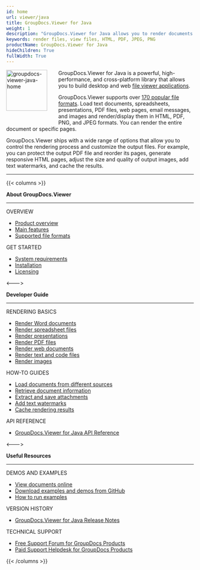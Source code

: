```yaml
---
id: home
url: viewer/java
title: GroupDocs.Viewer for Java
weight: 1
description: "GroupDocs.Viewer for Java allows you to render documents in various formats as HTML, PDF, JPEG, and PNG files. You do not need to use third-party software to view files within your Java application."
keywords: render files, view files, HTML, PDF, JPEG, PNG
productName: GroupDocs.Viewer for Java
hideChildren: True
fullWidth: True
---
```

<img src="/viewer/java/images/home.png" alt="groupdocs-viewer-java-home" align="left" style="width:110px; margin: 0 30px 30px 0"/>

GroupDocs.Viewer for Java is a powerful, high-performance, and cross-platform library that allows you to build desktop and web [file viewer applications](https://en.wikipedia.org/wiki/File_viewer).

GroupDocs.Viewer supports over [170 popular file formats](/viewer/java/supported-document-formats). Load text documents, spreadsheets, presentations, PDF files, web pages, email messages, and images and render/display them in HTML, PDF, PNG, and JPEG formats. You can render the entire document or specific pages.

GroupDocs.Viewer ships with a wide range of options that allow you to control the rendering process and customize the output files. For example, you can protect the output PDF file and reorder its pages, generate responsive HTML pages, adjust the size and quality of output images, add text watermarks, and cache the results.

------

{{< columns >}}
<p><b>About GroupDocs.Viewer</b></p>
<hr><p>OVERVIEW</p></hr>
<ul>
    <li><a href='{{< ref "/viewer/java/product-overview.md" >}}'>Product overview</a></li>
    <li><a href='{{< ref "/viewer/java/getting-started/features-overview" >}}'>Main features</a></li>
    <li><a href='{{< ref "/viewer/java/getting-started/supported-document-formats.md" >}}'>Supported file formats</a></li>
</ul>

<p>GET STARTED</p>
<ul>
    <li><a href='{{< ref "/viewer/java/getting-started/system-requirements.md" >}}'>System requirements</a></li>
    <li><a href='{{< ref "/viewer/java/getting-started/installation.md" >}}'>Installation</a></li>
    <li><a href='{{< ref "/viewer/java/getting-started/licensing-and-subscription.md" >}}'>Licensing</a></li>
</ul>   

<--->

<p><b>Developer Guide</b></p>
<hr><p>RENDERING BASICS</p></hr>
<ul>
    <li><a href='{{< ref "viewer/java/rendering-basics/render-word-documents.md" >}}'>Render Word documents</a></li>
    <li><a href='{{< ref "viewer/java/rendering-basics/render-spreadsheets/render-excel-and-apple-numbers-spreadsheets.md" >}}'>Render spreadsheet files</a></li>
    <li><a href='{{< ref "viewer/java/rendering-basics/render-presentations.md" >}}'>Render presentations</a></li>
    <li><a href='{{< ref "viewer/java/rendering-basics/render-pdf-documents.md" >}}'>Render PDF files</a></li>
    <li><a href='{{< ref "viewer/java/rendering-basics/render-web-documents.md" >}}'>Render web documents</a></li>
    <li><a href='{{< ref "viewer/java/rendering-basics/render-text-files.md" >}}'>Render text and code files</a></li>
    <li><a href='{{< ref "viewer/java/rendering-basics/render-images.md" >}}'>Render images</a></li>
</ul>

<p>HOW-TO GUIDES</p>
<ul>
    <li><a href='{{< ref "/viewer/java/developer-guide/loading-documents/loading-documents-from-different-sources/_index.md" >}}'>Load documents from different sources</a></li>
    <li><a href='{{< ref "/viewer/java/developer-guide/retrieving-document-information/how-to-get-file-type-and-pages-count.md" >}}'>Retrieve document information</a></li>
    <li><a href='{{< ref "viewer/java/developer-guide/processing-attachments/how-to-extract-and-save-attachments.md" >}}'>Extract and save attachments</a></li>
    <li><a href='{{< ref "viewer/java/developer-guide/rendering-documents/add-text-watermark.md" >}}'>Add text watermarks</a></li>
    <li><a href='{{< ref "viewer/java/developer-guide/caching-results/_index.md" >}}'>Cache rendering results</a></li>
</ul>

<p>API REFERENCE</p>
<ul>
    <li><a href="https://reference.groupdocs.com/viewer/java/">GroupDocs.Viewer for Java API Reference</a></li>
</ul>

<--->

<p><b>Useful Resources</b></p>
<hr><p>DEMOS AND EXAMPLES</p></hr>
<ul>
    <li><a href="https://products.groupdocs.app/viewer/total">View documents online</a></li>
    <li><a href="https://github.com/groupdocs-viewer/GroupDocs.Viewer-for-Java">Download examples and demos from GitHub</a></li>
	<li><a href='{{< ref "/viewer/java/getting-started/how-to-run-examples.md" >}}'>How to run examples</a></li>
</ul>

<p>VERSION HISTORY</p>
<ul>
    <li><a href='https://releases.groupdocs.com/viewer/java/release-notes/'>GroupDocs.Viewer for Java Release Notes</a></li>
</ul>

<p>TECHNICAL SUPPORT</p>
<ul>
    <li><a href="https://forum.groupdocs.com/">Free Support Forum for GroupDocs Products</a></li>
    <li><a href="https://helpdesk.groupdocs.com/">Paid Support Helpdesk for GroupDocs Products</a></li>
</ul>

{{< /columns >}}
